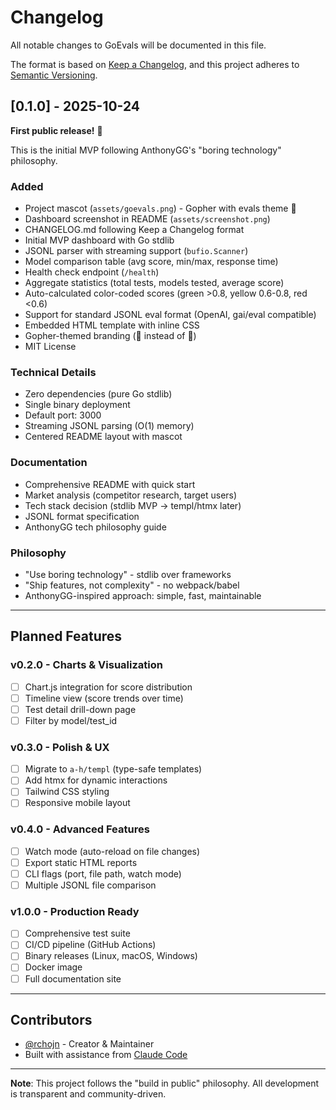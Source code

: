 # Changelog

All notable changes to GoEvals will be documented in this file.

The format is based on [Keep a Changelog](https://keepachangelog.com/en/1.0.0/),
and this project adheres to [Semantic Versioning](https://semver.org/spec/v2.0.0.html).

## [0.1.0] - 2025-10-24

**First public release!** 🐹

This is the initial MVP following AnthonyGG's "boring technology" philosophy.

### Added
- Project mascot (`assets/goevals.png`) - Gopher with evals theme 🐹
- Dashboard screenshot in README (`assets/screenshot.png`)
- CHANGELOG.md following Keep a Changelog format
- Initial MVP dashboard with Go stdlib
- JSONL parser with streaming support (`bufio.Scanner`)
- Model comparison table (avg score, min/max, response time)
- Health check endpoint (`/health`)
- Aggregate statistics (total tests, models tested, average score)
- Auto-calculated color-coded scores (green >0.8, yellow 0.6-0.8, red <0.6)
- Support for standard JSONL eval format (OpenAI, gai/eval compatible)
- Embedded HTML template with inline CSS
- Gopher-themed branding (🐹 instead of 🚀)
- MIT License

### Technical Details
- Zero dependencies (pure Go stdlib)
- Single binary deployment
- Default port: 3000
- Streaming JSONL parsing (O(1) memory)
- Centered README layout with mascot

### Documentation
- Comprehensive README with quick start
- Market analysis (competitor research, target users)
- Tech stack decision (stdlib MVP → templ/htmx later)
- JSONL format specification
- AnthonyGG tech philosophy guide

### Philosophy
- "Use boring technology" - stdlib over frameworks
- "Ship features, not complexity" - no webpack/babel
- AnthonyGG-inspired approach: simple, fast, maintainable

---

## Planned Features

### v0.2.0 - Charts & Visualization
- [ ] Chart.js integration for score distribution
- [ ] Timeline view (score trends over time)
- [ ] Test detail drill-down page
- [ ] Filter by model/test_id

### v0.3.0 - Polish & UX
- [ ] Migrate to `a-h/templ` (type-safe templates)
- [ ] Add htmx for dynamic interactions
- [ ] Tailwind CSS styling
- [ ] Responsive mobile layout

### v0.4.0 - Advanced Features
- [ ] Watch mode (auto-reload on file changes)
- [ ] Export static HTML reports
- [ ] CLI flags (port, file path, watch mode)
- [ ] Multiple JSONL file comparison

### v1.0.0 - Production Ready
- [ ] Comprehensive test suite
- [ ] CI/CD pipeline (GitHub Actions)
- [ ] Binary releases (Linux, macOS, Windows)
- [ ] Docker image
- [ ] Full documentation site

---

## Contributors

- [@rchojn](https://github.com/rchojn) - Creator & Maintainer
- Built with assistance from [Claude Code](https://claude.com/claude-code)

---

**Note**: This project follows the "build in public" philosophy. All development is transparent and community-driven.
